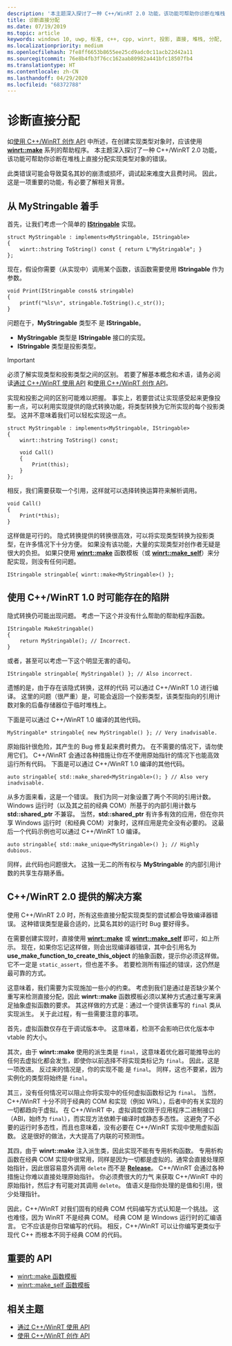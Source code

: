 ```yaml
---
description: '本主题深入探讨了一种 C++/WinRT 2.0 功能，该功能可帮助你诊断在堆栈上创建实现类型对象的错误，而无需使用 [**WinRT:: make**](/uwp/cpp-ref-for-winrt/make) 系列的帮助程序。'
title: 诊断直接分配
ms.date: 07/19/2019
ms.topic: article
keywords: windows 10, uwp, 标准, c++, cpp, winrt, 投影, 直接, 堆栈, 分配, 实现
ms.localizationpriority: medium
ms.openlocfilehash: 7fe8ff6653b8655ee25cd9adc0c11acb22d42a11
ms.sourcegitcommit: 76e8b4fb3f76cc162aab80982a441bfc18507fb4
ms.translationtype: HT
ms.contentlocale: zh-CN
ms.lasthandoff: 04/29/2020
ms.locfileid: "68372788"
---
```

# <a name="diagnosing-direct-allocations"></a>诊断直接分配

如[使用 C++/WinRT 创作 API](/windows/uwp/cpp-and-winrt-apis/author-apis) 中所述，在创建实现类型对象时，应该使用 [**winrt::make**](/uwp/cpp-ref-for-winrt/make) 系列的帮助程序。 本主题深入探讨了一种 C++/WinRT 2.0 功能，该功能可帮助你诊断在堆栈上直接分配实现类型对象的错误。

此类错误可能会导致莫名其妙的崩溃或损坏，调试起来难度大且费时间。 因此，这是一项重要的功能，有必要了解相关背景。

## <a name="setting-the-scene-with-mystringable"></a>从 **MyStringable** 着手

首先，让我们考虑一个简单的 [**IStringable**](/uwp/api/windows.foundation.istringable) 实现。

```cppwinrt
struct MyStringable : implements<MyStringable, IStringable>
{
    winrt::hstring ToString() const { return L"MyStringable"; }
};
```

现在，假设你需要（从实现中）调用某个函数，该函数需要使用 **IStringable** 作为参数。

```cppwinrt
void Print(IStringable const& stringable)
{
    printf("%ls\n", stringable.ToString().c_str());
}
```

问题在于，**MyStringable** 类型不  是 **IStringable**。

- **MyStringable** 类型是 **IStringable** 接口的实现。
- **IStringable** 类型是投影类型。

> [!IMPORTANT]
> 必须了解实现类型和投影类型之间的区别。   若要了解基本概念和术语，请务必阅读[通过 C++/WinRT 使用 API](consume-apis.md) 和[使用 C++/WinRT 创作 API](author-apis.md)。

实现和投影之间的区别可能难以把握。 事实上，若要尝试让实现感受起来更像投影一点，可以利用实现提供的隐式转换功能，将类型转换为它所实现的每个投影类型。 这并不意味着我们可以轻松实现这一点。

```cppwinrt
struct MyStringable : implements<MyStringable, IStringable>
{
    winrt::hstring ToString() const;
 
    void Call()
    {
        Print(this);
    }
};
```

相反，我们需要获取一个引用，这样就可以选择转换运算符来解析调用。

```cppwinrt
void Call()
{
    Print(*this);
}
```

这样做是可行的。 隐式转换提供的转换很高效，可以将实现类型转换为投影类型，在许多情况下十分方便。 如果没有该功能，大量的实现类型对创作者无疑是很大的负担。 如果只使用 [**winrt::make**](/uwp/cpp-ref-for-winrt/make) 函数模板（或 [**winrt::make_self**](/uwp/cpp-ref-for-winrt/make-self)）来分配实现，则没有任何问题。

```cppwinrt
IStringable stringable{ winrt::make<MyStringable>() };
```

## <a name="potential-pitfalls-with-cwinrt-10"></a>使用 C++/WinRT 1.0 时可能存在的陷阱

隐式转换仍可能出现问题。 考虑一下这个并没有什么帮助的帮助程序函数。

```cppwinrt
IStringable MakeStringable()
{
    return MyStringable(); // Incorrect.
}
```

或者，甚至可以考虑一下这个明显无害的语句。

```cppwinrt
IStringable stringable{ MyStringable() }; // Also incorrect.
```

遗憾的是，由于存在该隐式转换，这样的代码  可以通过 C++/WinRT 1.0 进行编译。 这里的问题（很严重）是，可能会返回一个投影类型，该类型指向的引用计数对象的后备存储器位于临时堆栈上。

下面是可以通过 C++/WinRT 1.0 编译的其他代码。

```cppwinrt
MyStringable* stringable{ new MyStringable() }; // Very inadvisable.
```

原始指针很危险，其产生的 Bug 修复起来费时费力。 在不需要的情况下，请勿使用它们。 C++/WinRT 会通过各种措施让你在不使用原始指针的情况下也能高效运行所有代码。 下面是可以通过 C++/WinRT 1.0 编译的其他代码。

```cppwinrt
auto stringable{ std::make_shared<MyStringable>(); } // Also very inadvisable.
```

从多方面来看，这是一个错误。 我们为同一对象设置了两个不同的引用计数。 Windows 运行时（以及其之前的经典 COM）所基于的内部引用计数与 **std::shared_ptr** 不兼容。 当然，**std::shared_ptr** 有许多有效的应用，但在你共享 Windows 运行时（和经典 COM）对象时，这样应用是完全没有必要的。 这最后一个代码示例也可以通过 C++/WinRT 1.0 编译。

```cppwinrt
auto stringable{ std::make_unique<MyStringable>() }; // Highly dubious.
```

同样，此代码也问题很大。 这独一无二的所有权与 **MyStringable** 的内部引用计数的共享生存期矛盾。

## <a name="the-solution-with-cwinrt-20"></a>C++/WinRT 2.0 提供的解决方案

使用 C++/WinRT 2.0 时，所有这些直接分配实现类型的尝试都会导致编译器错误。 这种错误类型是最合适的，比莫名其妙的运行时 Bug 要好得多。

在需要创建实现时，直接使用 [**winrt::make**](/uwp/cpp-ref-for-winrt/make) 或 [**winrt::make_self**](/uwp/cpp-ref-for-winrt/make-self) 即可，如上所示。 现在，如果你忘记这样做，则会出现编译器错误，其中会引用名为 **use_make_function_to_create_this_object** 的抽象函数，提示你必须这样做。 它不一定是 `static_assert`，但也差不多。 若要检测所有描述的错误，这仍然是最可靠的方式。

这意味着，我们需要为实现施加一些小的约束。 考虑到我们是通过是否缺少某个重写来检测直接分配，因此 **winrt::make** 函数模板必须以某种方式通过重写来满足抽象虚拟函数的要求。 其这样做的方式是：通过一个提供该重写的 `final` 类从实现派生。 关于此过程，有一些需要注意的事项。

首先，虚拟函数仅存在于调试版本中。 这意味着，检测不会影响已优化版本中 vtable 的大小。

其次，由于 **winrt::make** 使用的派生类是 `final`，这意味着优化器可能推导出的任何去虚拟化都会发生，即使你以前选择不将实现类标记为 `final`。 因此，这是一项改进。 反过来的情况是，你的实现不能  是 `final`。 同样，这也不要紧，因为实例化的类型将始终是 `final`。

其三，没有任何情况可以阻止你将实现中的任何虚拟函数标记为 `final`。 当然，C++/WinRT 十分不同于经典的 COM 和实现（例如 WRL），后者中的有关实现的一切都趋向于虚拟。 在 C++/WinRT 中，虚拟调度仅限于应用程序二进制接口（ABI，始终为 `final`），而实现方法依赖于编译时或静态多态性。 这避免了不必要的运行时多态性，而且也意味着，没有必要在 C++/WinRT 实现中使用虚拟函数。 这是很好的做法，大大提高了内联的可预测性。

其四，由于 **winrt::make** 注入派生类，因此实现不能有专用析构函数。 专用析构函数在经典 COM 实现中很常用，同样是因为一切都是虚拟的。通常会直接处理原始指针，因此很容易意外调用 `delete` 而不是 [**Release**](/windows/win32/api/unknwn/nf-unknwn-iunknown-release)。 C++/WinRT 会通过各种措施让你难以直接处理原始指针。 你必须费很大的力气  来获取 C++/WinRT 中的原始指针，然后才有可能对其调用 `delete`。 值语义是指你处理的是值和引用，很少处理指针。

因此，C++/WinRT 对我们固有的经典 COM 代码编写方式认知是一个挑战。 这也难怪，因为 WinRT 不是经典 COM。 经典 COM 是 Windows 运行时的汇编语言。 它不应该是你日常编写的代码。 相反，C++/WinRT 可以让你编写更类似于现代 C++ 而根本不同于经典 COM 的代码。

## <a name="important-apis"></a>重要的 API
* [winrt::make 函数模板](/uwp/cpp-ref-for-winrt/make)
* [winrt::make_self 函数模板](/uwp/cpp-ref-for-winrt/make-self)

## <a name="related-topics"></a>相关主题
* [通过 C++/WinRT 使用 API](consume-apis.md)
* [使用 C++/WinRT 创作 API](/windows/uwp/cpp-and-winrt-apis/author-apis)